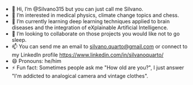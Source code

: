 - 👋 Hi, I’m @Silvano315 but you can just call me Silvano.
- 👀 I’m interested in medical physics, climate change topics and chess.
- 🌱 I’m currently learning deep learning techniques applied to brain diseases and the integration of eXplainable Artificial Intelligence.
- 💞️ I’m looking to collaborate on those projects you would like not to go sleep.
- 📫 You can send me an email to silvano.quarto@gmail.com or connect to my LinkedIn profile https://www.linkedin.com/in/silvanoquarto/
- 😄 Pronouns: he/him
- ⚡ Fun fact: Sometimes people ask me "How old are you?", I just answer "I'm addicted to analogical camera and vintage clothes".

<!---
Silvano315/Silvano315 is a ✨ special ✨ repository because its `README.md` (this file) appears on your GitHub profile.
You can click the Preview link to take a look at your changes.
--->
